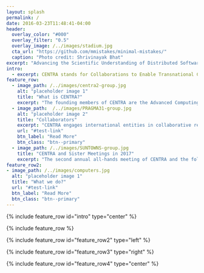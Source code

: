 ```yaml
---
layout: splash
permalink: /
date: 2016-03-23T11:48:41-04:00
header:
  overlay_color: "#000"
  overlay_filter: "0.5"
  overlay_image: /../images/stadium.jpg
  cta_url: "https://github.com/mmistakes/minimal-mistakes/"
  caption: "Photo credit: Shrivinayak Bhat"
excerpt: "Advancing the Scientific Understanding of Distributed Software-Defined Cyberinfrastructures"
intro: 
  - excerpt: CENTRA stands for Collaborations to Enable Transnational Cyberinfrastructure Applications and refers to a partnership and evolving framework for collaborations amongst research centers, institutes and laboratories across the world
feature_row:
  - image_path: /../images/centra2-group.jpg
    alt: "placeholder image 1"
    title: "What is CENTRA?"
    excerpt: "The founding members of CENTRA are the Advanced Computing and Information Systems (ACIS) laboratory of the University of Florida with support from the National Science Foundation (NSF) of the USA, the Center of Excellence for Cyber-Enablement of Applications (CECEA) of the National Center for High-Performance Computing (NCHC) of Taiwan."
  - image_path:  /../images/PRAGMA31-group.jpg
    alt: "placeholder image 2"
    title: "Collaborators"
    excerpt: "CENTRA engages international entities in collaborative research activities in several ways. Institutional members provide access to facilities and testbeds to host researchers and enable experimental work. Individual researchers who belong to member institutions, or are invited by these institutions, can participate in CENTRA projects. "
    url: "#test-link"
    btn_label: "Read More"
    btn_class: "btn--primary"
  - image_path: /../images/SUNTOWNS-group.jpg
    title: "CENTRA and Sister Meetings in 2017"
    excerpt: "The second annual all-hands meeting of CENTRA and the following collocated events were hosted by ACIS Lab, University of Florida. The full program book of all four events and video recordings of the SUNTOWNS Workshop are also available and linked below. "
feature_row2:
- image_path: /../images/computers.jpg
  alt: "placeholder image 1"
  title: "What we do?"
  url: "#test-link"
  btn_label: "Read More"
  btn_class: "btn--primary"
---
```


{% include feature_row id="intro" type="center" %}

{% include feature_row %}

{% include feature_row id="feature_row2" type="left" %}

{% include feature_row id="feature_row3" type="right" %}

{% include feature_row id="feature_row4" type="center" %}